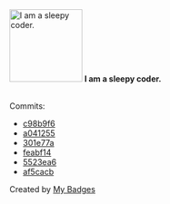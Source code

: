 <img src="https://my-badges.github.io/my-badges/sleepy-coder.png" alt="I am a sleepy coder." title="I am a sleepy coder." width="128">
<strong>I am a sleepy coder.</strong>
<br><br>

Commits:

- <a href="https://github.com/eryajf/talk/commit/c98b9f6ccf13814f3bc1c779bf02e59023230b5a">c98b9f6</a>
- <a href="https://github.com/eryajf/learning-weekly/commit/a04125575f71bccb4828534a583596405bfae130">a041255</a>
- <a href="https://github.com/eryajf/learning-weekly/commit/301e77ac99f4dc7109778e090f2f3dbba6cfe3e0">301e77a</a>
- <a href="https://github.com/eryajf/learning-weekly/commit/feabf14d344941527d0fb1c0149356bbee1b2585">feabf14</a>
- <a href="https://github.com/eryajf/learning-weekly/commit/5523ea6226b941243b84299cc420e49d94ac9781">5523ea6</a>
- <a href="https://github.com/eryajf/learning-weekly/commit/af5cacbdbf3fef76b4bd8619c962e84cb3b7562c">af5cacb</a>


Created by <a href="https://github.com/my-badges/my-badges">My Badges</a>